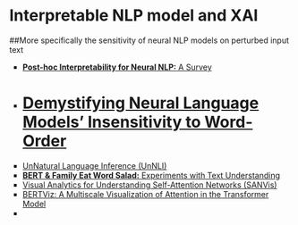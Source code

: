 # Interpretable NLP model and XAI

##More specifically the sensitivity of neural NLP models on perturbed input text

<ul type='square'>
        <li><a href=https://arxiv.org/abs/2108.04840><b>Post-hoc Interpretability for Neural NLP:</b> A Survey</a></li>
        <li><h1> <a href=https://arxiv.org/abs/2107.13955>Demystifying Neural Language Models’ Insensitivity to Word-Order</a></h1>
        </li>
        <li><a href=https://arxiv.org/abs/2101.00010>UnNatural Language Inference (UnNLI)</a></li>
        <li><a href=https://arxiv.org/abs/2101.03453><b>BERT & Family Eat Word Salad:</b> Experiments with Text Understanding</a></li>
        <li><a href=https://arxiv.org/abs/1909.09595>Visual Analytics for Understanding Self-Attention Networks (SANVis)</a></li>
        <li><a href=https://arxiv.org/abs/1906.05714> BERTViz: A Multiscale Visualization of Attention in the Transformer Model</a></li>
        <li></li>
</ul>
